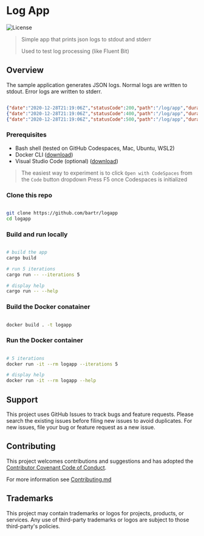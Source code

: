 # Log App

![License](https://img.shields.io/badge/license-MIT-green.svg)

> Simple app that prints json logs to stdout and stderr
>
> Used to test log processing (like Fluent Bit)

## Overview

The sample application generates JSON logs. Normal logs are written to stdout. Error logs are written to stderr.

```json

{"date":"2020-12-28T21:19:06Z","statusCode":200,"path":"/log/app","duration":78,"value":"HWIkixic"}
{"date":"2020-12-28T21:19:06Z","statusCode":400,"path":"/log/app","duration":9,"message":"Invalid Paramater"}
{"date":"2020-12-28T21:19:06Z","statusCode":500,"path":"/log/app","duration":266,"message":"Server Error"}

```

### Prerequisites

- Bash shell (tested on GitHub Codespaces, Mac, Ubuntu, WSL2)
- Docker CLI ([download](https://docs.docker.com/install/))
- Visual Studio Code (optional) ([download](https://code.visualstudio.com/download))

> The easiest way to experiment is to click `Open with CodeSpaces` from the `Code` button dropdown
> Press F5 once Codespaces is initialized

### Clone this repo

```bash

git clone https://github.com/bartr/logapp
cd logapp

```

### Build and run locally

```bash

# build the app
cargo build

# run 5 iterations
cargo run -- --iterations 5

# display help
cargo run -- --help

```

### Build the Docker conatainer

```bash

docker build . -t logapp

```

### Run the Docker container

```bash

# 5 iterations
docker run -it --rm logapp --iterations 5

# display help
docker run -it --rm logapp --help

```

## Support

This project uses GitHub Issues to track bugs and feature requests. Please search the existing issues before filing new issues to avoid duplicates.  For new issues, file your bug or feature request as a new issue.

## Contributing

This project welcomes contributions and suggestions and has adopted the [Contributor Covenant Code of Conduct](https://www.contributor-covenant.org/version/2/1/code_of_conduct.html).

For more information see [Contributing.md](./.github/CONTRIBUTING.md)

## Trademarks

This project may contain trademarks or logos for projects, products, or services. Any use of third-party trademarks or logos are subject to those third-party's policies.
